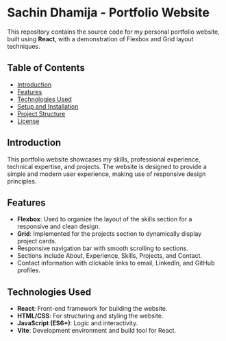 # Sachin Dhamija - Portfolio Website

This repository contains the source code for my personal portfolio website, built using **React**, with a demonstration of Flexbox and Grid layout techniques.

## Table of Contents

- [Introduction](#introduction)
- [Features](#features)
- [Technologies Used](#technologies-used)
- [Setup and Installation](#setup-and-installation)
- [Project Structure](#project-structure)
- [License](#license)

## Introduction

This portfolio website showcases my skills, professional experience, technical expertise, and projects. The website is designed to provide a simple and modern user experience, making use of responsive design principles.

## Features

- **Flexbox**: Used to organize the layout of the skills section for a responsive and clean design.
- **Grid**: Implemented for the projects section to dynamically display project cards.
- Responsive navigation bar with smooth scrolling to sections.
- Sections include About, Experience, Skills, Projects, and Contact.
- Contact information with clickable links to email, LinkedIn, and GitHub profiles.

## Technologies Used

- **React**: Front-end framework for building the website.
- **HTML/CSS**: For structuring and styling the website.
- **JavaScript (ES6+)**: Logic and interactivity.
- **Vite**: Development environment and build tool for React.
